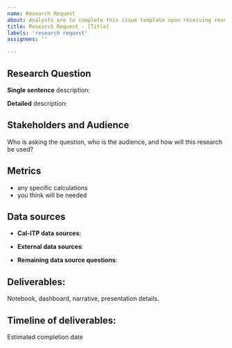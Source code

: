 ```yaml
---
name: Research Request
about: Analysts are to complete this issue template upon receiving research requests from stakeholders.
title: Research Request - [Title]
labels: 'research request'
assignees: ''

---
```

## Research Question
**Single sentence** description:  
  
**Detailed** description:

## Stakeholders and Audience
Who is asking the question, who is the audience, and how will this research be used? 

## Metrics
* any specific calculations
* you think will be needed

## Data sources
* **Cal-ITP data sources**:

* **External data sources**:

* **Remaining data source questions**:

## Deliverables:
Notebook, dashboard, narrative, presentation details.

## Timeline of deliverables:
Estimated completion date
